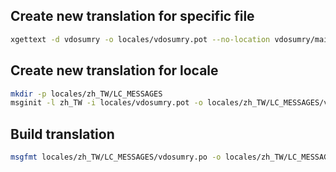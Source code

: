 ## Create new translation for specific file

```bash
xgettext -d vdosumry -o locales/vdosumry.pot --no-location vdosumry/main.py
```

## Create new translation for locale

```bash
mkdir -p locales/zh_TW/LC_MESSAGES
msginit -l zh_TW -i locales/vdosumry.pot -o locales/zh_TW/LC_MESSAGES/vdosumry.po
```

## Build translation

```bash
msgfmt locales/zh_TW/LC_MESSAGES/vdosumry.po -o locales/zh_TW/LC_MESSAGES/vdosumry.mo 
```